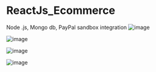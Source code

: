 # ReactJs_Ecommerce
Node .js, Mongo db, PayPal sandbox integration
![image](https://github.com/user-attachments/assets/852db424-635e-4dcb-8d7d-e06a3a40e71a)

![image](https://github.com/user-attachments/assets/17d21753-1926-4ef1-84e1-4607d79e9084)

![image](https://github.com/user-attachments/assets/0aec1644-fe48-4d2e-abef-678d151e2983)

![image](https://github.com/user-attachments/assets/02fdf0bb-093a-4a3a-9482-f7f54741c7be)
